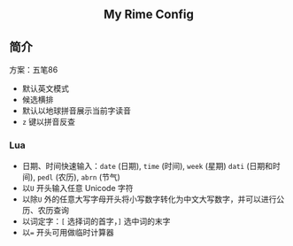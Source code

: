 ## <center>My Rime Config</center>

## 简介

方案：五笔86

- 默认英文模式
- 候选横排
- 默认以地球拼音展示当前字读音
- `z` 键以拼音反查

### Lua

- 日期、时间快速输入：`date` (日期), `time` (时间), `week` (星期) `dati` (日期和时间), `pedl` (农历), `abrn` (节气)
- 以`U` 开头输入任意 Unicode 字符
- 以除`U` 外的任意大写字母开头将小写数字转化为中文大写数字，并可以进行公历、农历查询
- 以词定字：`[` 选择词的首字，`]` 选中词的末字
- 以`=` 开头可用做临时计算器
